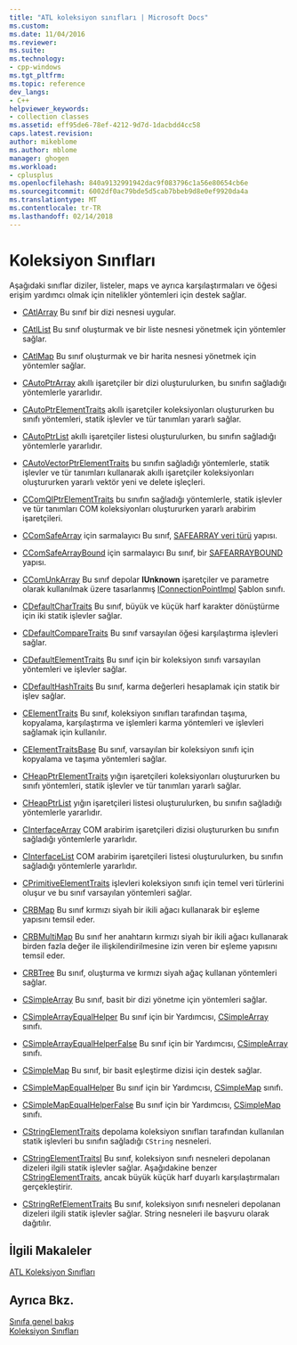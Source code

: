 ```yaml
---
title: "ATL koleksiyon sınıfları | Microsoft Docs"
ms.custom: 
ms.date: 11/04/2016
ms.reviewer: 
ms.suite: 
ms.technology:
- cpp-windows
ms.tgt_pltfrm: 
ms.topic: reference
dev_langs:
- C++
helpviewer_keywords:
- collection classes
ms.assetid: eff95de6-78ef-4212-9d7d-1dacbdd4cc58
caps.latest.revision: 
author: mikeblome
ms.author: mblome
manager: ghogen
ms.workload:
- cplusplus
ms.openlocfilehash: 840a9132991942dac9f083796c1a56e80654cb6e
ms.sourcegitcommit: 6002df0ac79bde5d5cab7bbeb9d8e0ef9920da4a
ms.translationtype: MT
ms.contentlocale: tr-TR
ms.lasthandoff: 02/14/2018
---
```

# <a name="collection-classes"></a>Koleksiyon Sınıfları
Aşağıdaki sınıflar diziler, listeler, maps ve ayrıca karşılaştırmaları ve öğesi erişim yardımcı olmak için nitelikler yöntemleri için destek sağlar.  
  
-   [CAtlArray](../atl/reference/catlarray-class.md) Bu sınıf bir dizi nesnesi uygular.  
  
-   [CAtlList](../atl/reference/catllist-class.md) Bu sınıf oluşturmak ve bir liste nesnesi yönetmek için yöntemler sağlar.  
  
-   [CAtlMap](../atl/reference/catlmap-class.md) Bu sınıf oluşturmak ve bir harita nesnesi yönetmek için yöntemler sağlar.  
  
-   [CAutoPtrArray](../atl/reference/cautoptrarray-class.md) akıllı işaretçiler bir dizi oluşturulurken, bu sınıfın sağladığı yöntemlerle yararlıdır.  
  
-   [CAutoPtrElementTraits](../atl/reference/cautoptrelementtraits-class.md) akıllı işaretçiler koleksiyonları oluştururken bu sınıfı yöntemleri, statik işlevler ve tür tanımları yararlı sağlar.  
  
-   [CAutoPtrList](../atl/reference/cautoptrlist-class.md) akıllı işaretçiler listesi oluşturulurken, bu sınıfın sağladığı yöntemlerle yararlıdır.  
  
-   [CAutoVectorPtrElementTraits](../atl/reference/cautovectorptrelementtraits-class.md) bu sınıfın sağladığı yöntemlerle, statik işlevler ve tür tanımları kullanarak akıllı işaretçiler koleksiyonları oluştururken yararlı vektör yeni ve delete işleçleri.  
  
-   [CComQIPtrElementTraits](../atl/reference/ccomqiptrelementtraits-class.md) bu sınıfın sağladığı yöntemlerle, statik işlevler ve tür tanımları COM koleksiyonları oluştururken yararlı arabirim işaretçileri.  
  
-   [CComSafeArray](../atl/reference/ccomsafearray-class.md) için sarmalayıcı Bu sınıf, [SAFEARRAY veri türü](http://msdn.microsoft.com/en-us/9ec8025b-4763-4526-ab45-390c5d8b3b1e) yapısı.  
  
-   [CComSafeArrayBound](../atl/reference/ccomsafearraybound-class.md) için sarmalayıcı Bu sınıf, bir [SAFEARRAYBOUND](http://msdn.microsoft.com/en-us/303a9bdb-71d6-4f14-8747-84cf84936c6d) yapısı.  
  
-   [CComUnkArray](../atl/reference/ccomunkarray-class.md) Bu sınıf depolar **IUnknown** işaretçiler ve parametre olarak kullanılmak üzere tasarlanmış [IConnectionPointImpl](../atl/reference/iconnectionpointimpl-class.md) Şablon sınıfı.  
  
-   [CDefaultCharTraits](../atl/reference/cdefaultchartraits-class.md) Bu sınıf, büyük ve küçük harf karakter dönüştürme için iki statik işlevler sağlar.  
  
-   [CDefaultCompareTraits](../atl/reference/cdefaultcomparetraits-class.md) Bu sınıf varsayılan öğesi karşılaştırma işlevleri sağlar.  
  
-   [CDefaultElementTraits](../atl/reference/cdefaultelementtraits-class.md) Bu sınıf için bir koleksiyon sınıfı varsayılan yöntemleri ve işlevler sağlar.  
  
-   [CDefaultHashTraits](../atl/reference/cdefaulthashtraits-class.md) Bu sınıf, karma değerleri hesaplamak için statik bir işlev sağlar.  
  
-   [CElementTraits](../atl/reference/celementtraits-class.md) Bu sınıf, koleksiyon sınıfları tarafından taşıma, kopyalama, karşılaştırma ve işlemleri karma yöntemleri ve işlevleri sağlamak için kullanılır.  
  
-   [CElementTraitsBase](../atl/reference/celementtraitsbase-class.md) Bu sınıf, varsayılan bir koleksiyon sınıfı için kopyalama ve taşıma yöntemleri sağlar.  
  
-   [CHeapPtrElementTraits](../atl/reference/cheapptrelementtraits-class.md) yığın işaretçileri koleksiyonları oluştururken bu sınıfı yöntemleri, statik işlevler ve tür tanımları yararlı sağlar.  
  
-   [CHeapPtrList](../atl/reference/cheapptrlist-class.md) yığın işaretçileri listesi oluşturulurken, bu sınıfın sağladığı yöntemlerle yararlıdır.  
  
-   [CInterfaceArray](../atl/reference/cinterfacearray-class.md) COM arabirim işaretçileri dizisi oluştururken bu sınıfın sağladığı yöntemlerle yararlıdır.  
  
-   [CInterfaceList](../atl/reference/cinterfacelist-class.md) COM arabirim işaretçileri listesi oluşturulurken, bu sınıfın sağladığı yöntemlerle yararlıdır.  
  
-   [CPrimitiveElementTraits](../atl/reference/cprimitiveelementtraits-class.md) işlevleri koleksiyon sınıfı için temel veri türlerini oluşur ve bu sınıf varsayılan yöntemleri sağlar.  
  
-   [CRBMap](../atl/reference/crbmap-class.md) Bu sınıf kırmızı siyah bir ikili ağacı kullanarak bir eşleme yapısını temsil eder.  
  
-   [CRBMultiMap](../atl/reference/crbmultimap-class.md) Bu sınıf her anahtarın kırmızı siyah bir ikili ağacı kullanarak birden fazla değer ile ilişkilendirilmesine izin veren bir eşleme yapısını temsil eder.  
  
-   [CRBTree](../atl/reference/crbtree-class.md) Bu sınıf, oluşturma ve kırmızı siyah ağaç kullanan yöntemleri sağlar.  
  
-   [CSimpleArray](../atl/reference/csimplearray-class.md) Bu sınıf, basit bir dizi yönetme için yöntemleri sağlar.  
  
-   [CSimpleArrayEqualHelper](../atl/reference/csimplearrayequalhelper-class.md) Bu sınıf için bir Yardımcısı, [CSimpleArray](../atl/reference/csimplearray-class.md) sınıfı.  
  
-   [CSimpleArrayEqualHelperFalse](../atl/reference/csimplearrayequalhelperfalse-class.md) Bu sınıf için bir Yardımcısı, [CSimpleArray](../atl/reference/csimplearray-class.md) sınıfı.  
  
-   [CSimpleMap](../atl/reference/csimplemap-class.md) Bu sınıf, bir basit eşleştirme dizisi için destek sağlar.  
  
-   [CSimpleMapEqualHelper](../atl/reference/csimplemapequalhelper-class.md) Bu sınıf için bir Yardımcısı, [CSimpleMap](../atl/reference/csimplemap-class.md) sınıfı.  
  
-   [CSimpleMapEqualHelperFalse](../atl/reference/csimplemapequalhelperfalse-class.md) Bu sınıf için bir Yardımcısı, [CSimpleMap](../atl/reference/csimplemap-class.md) sınıfı.  
  
-   [CStringElementTraits](../atl/reference/cstringelementtraits-class.md) depolama koleksiyon sınıfları tarafından kullanılan statik işlevleri bu sınıfın sağladığı `CString` nesneleri.  
  
-   [CStringElementTraitsI](../atl/reference/cstringelementtraitsi-class.md) Bu sınıf, koleksiyon sınıfı nesneleri depolanan dizeleri ilgili statik işlevler sağlar. Aşağıdakine benzer [CStringElementTraits](../atl/reference/cstringelementtraits-class.md), ancak büyük küçük harf duyarlı karşılaştırmaları gerçekleştirir.  
  
-   [CStringRefElementTraits](../atl/reference/cstringrefelementtraits-class.md) Bu sınıf, koleksiyon sınıfı nesneleri depolanan dizeleri ilgili statik işlevler sağlar. String nesneleri ile başvuru olarak dağıtılır.  
  
## <a name="related-articles"></a>İlgili Makaleler  
 [ATL Koleksiyon Sınıfları](../atl/atl-collection-classes.md)  
  
## <a name="see-also"></a>Ayrıca Bkz.  
 [Sınıfa genel bakış](../atl/atl-class-overview.md)   
 [Koleksiyon Sınıfları](../atl/atl-collection-classes.md)

